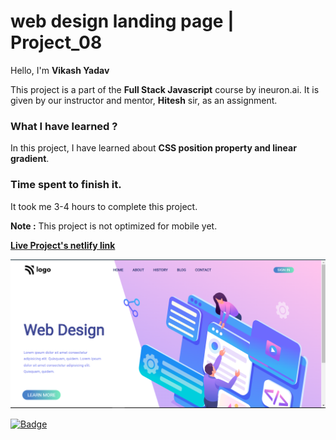# **web design landing page | Project_08**

Hello, I'm **Vikash Yadav** 

This project is a part of the **Full Stack Javascript** course by ineuron.ai. It is given by our instructor and mentor, **Hitesh** sir,  as an assignment.


### **What I have learned ?**

In this project, I have learned about **CSS position property and linear gradient**.

### **Time spent to finish it.**

It took me 3-4 hours to complete this project.

**Note :** This project is not optimized for mobile yet.


**[Live Project's netlify link](https://web-design-landing-page-project-08.netlify.app/ "Project link")**



[![Project ScreenShot](./css%20project_08%20done.png)](https://web-design-landing-page-project-08.netlify.app/ "Project link")


[![Badge](https://img.shields.io/badge/Project__08-web%20design%20landing%20page-yellow)](https://web-design-landing-page-project-08.netlify.app/ "Project link")